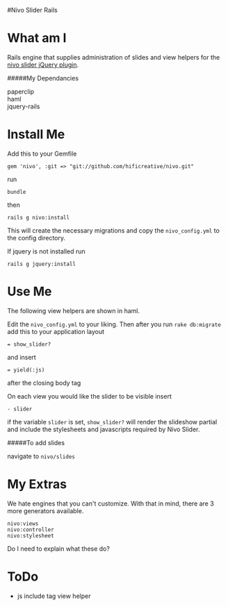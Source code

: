 #Nivo Slider Rails


What am I
=====

Rails engine that supplies administration of slides and view helpers for the [nivo slider jQuery plugin](http://nivo.dev7studios.com/).

#####My Dependancies

paperclip  
haml  
jquery-rails

Install Me
=====

Add this to your Gemfile

    gem 'nivo', :git => "git://github.com/hificreative/nivo.git"

run

    bundle

then

    rails g nivo:install

This will create the necessary migrations and copy the `nivo_config.yml` to the config directory.

If jquery is not installed run

    rails g jquery:install

Use Me
=====

The following view helpers are shown in haml.

Edit the `nivo_config.yml` to your liking.
Then after you run `rake db:migrate` add this to your application layout

    = show_slider?

and insert

    = yield(:js)

after the closing body tag

On each view you would like the slider to be visible insert 

    - slider

if the variable `slider` is set, `show_slider?` will render the slideshow partial and include the stylesheets and javascripts required by Nivo Slider.

#####To add slides

  navigate to `nivo/slides`

My Extras
=====

We hate engines that you can't customize. With that in mind, there are 3 more generators available.

    nivo:views
    nivo:controller
    nivo:stylesheet

Do I need to explain what these do?

ToDo
=====

* js include tag view helper
